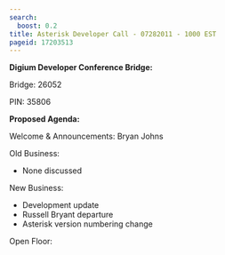```yaml
---
search:
  boost: 0.2
title: Asterisk Developer Call - 07282011 - 1000 EST
pageid: 17203513
---
```


**Digium Developer Conference Bridge:**

Bridge:  26052

PIN:  35806

**Proposed Agenda:**

Welcome & Announcements:  Bryan Johns

Old Business:

* None discussed

New Business:

* Development update
* Russell Bryant departure
* Asterisk version numbering change

Open Floor:
